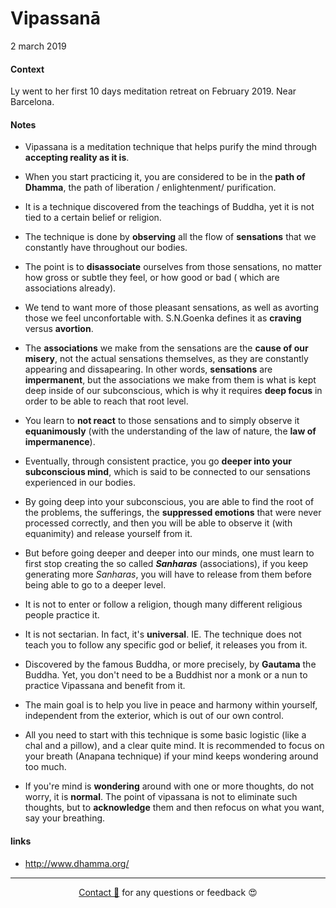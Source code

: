 # Vipassanā
2 march 2019

#### Context

Ly went to her first 10 days meditation retreat on February 2019. Near Barcelona.

#### Notes 

- Vipassana is a meditation technique that helps purify the mind through **accepting reality as it is**.
 
- When you start practicing it, you are considered to be in the **path of Dhamma**, the path of liberation / enlightenment/ purification.

- It is a technique discovered from the teachings of Buddha, yet it is not tied to a certain belief or religion. 

- The technique is done by **observing** all the flow of **sensations** that we constantly have throughout our bodies.

- The point is to **disassociate** ourselves from those sensations, no matter how gross or subtle they feel, or how good or bad ( which are associations already). 

- We tend to want more of those pleasant sensations, as well as avorting those we feel unconfortable with. S.N.Goenka defines it as **craving** versus **avortion**.

- The **associations** we make from the sensations are the **cause of our misery**, not the actual sensations themselves, as they are constantly appearing and dissapearing. In other words, **sensations** are **impermanent**, but the associations we make from them is what is kept deep inside of our subconscious, which is why it requires **deep focus** in order to be able to reach that root level. 


- You learn to **not react** to those sensations and to simply observe it **equanimously** (with the understanding of the law of nature, the **law of impermanence**). 

- Eventually, through consistent practice, you go **deeper into your subconscious mind**, which is said to be connected to our sensations experienced in our bodies. 

- By going deep into your subconscious, you are able to find the root of the problems, the sufferings, the **suppressed emotions** that were never processed correctly, and then you will be able to observe it (with equanimity) and release yourself from it. 

- But before going deeper and deeper into our minds, one must learn to first stop creating the so called ***Sanharas*** (associations), if you keep generating more *Sanharas*, you will have to release from them before being able to go to a deeper level.

- It is not to enter or follow a religion, though many different religious people practice it.

- It is not sectarian. In fact, it's **universal**. 
IE. The technique does not teach you to follow any specific god or belief, it releases you from it.

- Discovered by the famous Buddha, or more precisely, by **Gautama** the Buddha. Yet, you don't need to be a Buddhist nor a monk or a nun to practice Vipassana and benefit from it.

- The main goal is to help you live in peace and harmony within yourself, independent from the exterior, which is out of our own control.

- All you need to start with this technique is some basic logistic (like a chal and a pillow), and a clear quite mind. It is recommended to focus on your breath (Anapana technique) if your mind keeps wondering around too much. 

- If you're mind is **wondering** around with one or more thoughts, do not worry, it is **normal**. The point of vipassana is not to eliminate such thoughts, but to **acknowledge** them and then refocus on what you want, say your breathing. 

#### links 

- http://www.dhamma.org/ 


---
  
<div style="text-align: center;">

[Contact 🐨](docs/contact.md) for any questions or feedback 😍 

</div>